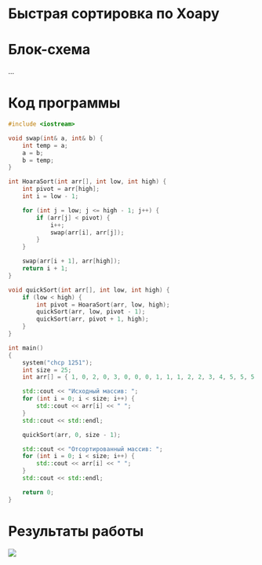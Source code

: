 # Быстрая сортировка по Хоару

# Блок-схема
...

# Код программы
```cpp
#include <iostream>

void swap(int& a, int& b) {
    int temp = a;
    a = b;
    b = temp;
}

int HoaraSort(int arr[], int low, int high) {
    int pivot = arr[high];
    int i = low - 1;

    for (int j = low; j <= high - 1; j++) {
        if (arr[j] < pivot) {
            i++;
            swap(arr[i], arr[j]);
        }
    }

    swap(arr[i + 1], arr[high]);
    return i + 1;
}

void quickSort(int arr[], int low, int high) {
    if (low < high) {
        int pivot = HoaraSort(arr, low, high);
        quickSort(arr, low, pivot - 1);
        quickSort(arr, pivot + 1, high);
    }
}

int main()
{
    system("chcp 1251");
    int size = 25;
    int arr[] = { 1, 0, 2, 0, 3, 0, 0, 0, 1, 1, 1, 2, 2, 3, 4, 5, 5, 5, 3, 4, 2, 0, 2, 3, 4 };

    std::cout << "Исходный массив: ";
    for (int i = 0; i < size; i++) {
        std::cout << arr[i] << " ";
    }
    std::cout << std::endl;

    quickSort(arr, 0, size - 1);

    std::cout << "Отсортированный массив: ";
    for (int i = 0; i < size; i++) {
        std::cout << arr[i] << " ";
    }
    std::cout << std::endl;

    return 0;
}

```
# Результаты работы 
![](https://sun9-17.userapi.com/impg/uVX0UO_mWZKhknnSri0W0MMhCmVUutayzZXqsw/ISrajKmUZVQ.jpg?size=605x90&quality=96&sign=168822653288b2ac94760cb02c404d52&type=album)
